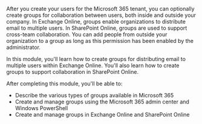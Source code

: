 After you create your users for the Microsoft 365 tenant, you can optionally create groups for collaboration between users, both inside and outside your company. In Exchange Online, groups enable organizations to distribute email to multiple users. In SharePoint Online, groups are used to support cross-team collaboration. You can add people from outside your organization to a group as long as this permission has been enabled by the administrator.

In this module, you'll learn how to create groups for distributing email to multiple users within Exchange Online. You'll also learn how to create groups to support collaboration in SharePoint Online.

After completing this module, you'll be able to:

 *  Describe the various types of groups available in Microsoft 365
 *  Create and manage groups using the Microsoft 365 admin center and Windows PowerShell
 *  Create and manage groups in Exchange Online and SharePoint Online
